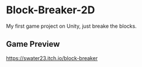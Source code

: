 # Block-Breaker-2D

My first game project on Unity, just breake the blocks.

## Game Preview

https://swater23.itch.io/block-breaker
